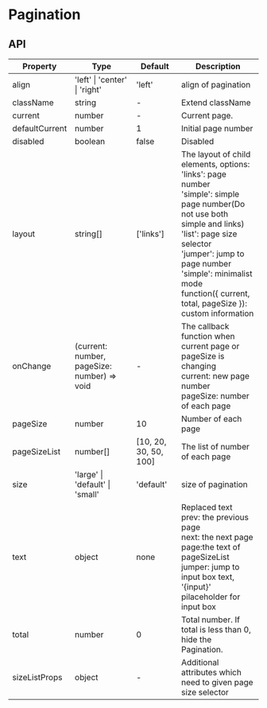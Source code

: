 # Pagination

<example />

## API 
| Property | Type | Default | Description |
| --- | --- | --- | --- |
| align | 'left' \| 'center' \| 'right' | 'left' | align of pagination |
| className | string | - | Extend className |
| current | number | - | Current page. |
| defaultCurrent | number | 1 | Initial page number |
| disabled | boolean | false | Disabled |
| layout | string[] | \['links'] | The layout of child elements, options: <br />'links': page number<br />'simple': simple page number(Do not use both simple and links)<br />'list': page size selector<br />'jumper': jump to page number<br />'simple': minimalist mode<br />function({ current, total, pageSize }): custom information |
| onChange | (current: number, pageSize: number) => void | - | The callback function when current page or pageSize is changing<br />current: new page number<br />pageSize: number of each page |
| pageSize | number | 10 | Number of each page |
| pageSizeList | number[] | \[10, 20, 30, 50, 100] | The list of number of each page |
| size | 'large' \| 'default' \| 'small' | 'default' | size of pagination |
| text | object | none | Replaced text<br />prev: the previous page<br />next: the next page<br />page:the text of pageSizeList<br />jumper: jump to input box text, '{input}' pilaceholder for input box |
| total | number | 0 | Total number. If total is less than 0, hide the Pagination. |
| sizeListProps| object | - | Additional attributes which need to given page size selector  | 
